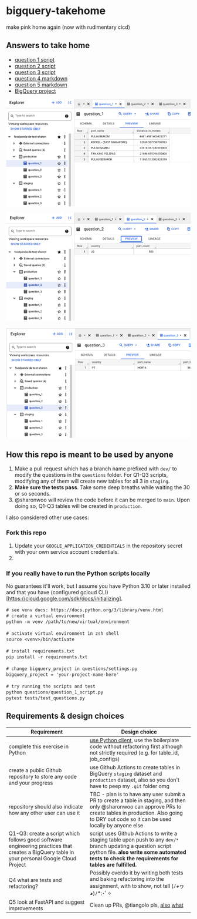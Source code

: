 # bigquery-takehome
make pink home again (now with rudimentary cicd)

## Answers to take home

* [question 1 script](https://github.com/sharonwoo/bigquery-takehome/blob/main/questions/question_1_script.py)
* [question 2 script](https://github.com/sharonwoo/bigquery-takehome/blob/main/questions/question_2_script.py)
* [question 3 script](https://github.com/sharonwoo/bigquery-takehome/blob/main/questions/question_3_script.py)
* [question 4 markdown](https://github.com/sharonwoo/bigquery-takehome/blob/main/questions/question_4.md)
* [question 5 markdown](https://github.com/sharonwoo/bigquery-takehome/blob/main/questions/question_5.md)
* [BigQuery project](https://console.cloud.google.com/bigquery?project=foodpanda-de-test-sharon&ws=!1m4!1m3!3m2!1sfoodpanda-de-test-sharon!2sstaging)


![Q1](/images/Q1.png)

![Q2](/images/Q2.png)

![Q3](/images/Q3.png)

## How this repo is meant to be used by anyone

1. Make a pull request which has a branch name prefixed with `dev/` to modify the questions in the `questions` folder. For Q1-Q3 scripts, modifying any of them will create new tables for all 3 in `staging`.
2. **Make sure the tests pass**. Take some deep breaths while waiting the 30 or so seconds. 
3. @sharonwoo will review the code before it can be merged to `main`. Upon doing so, Q1-Q3 tables will be created in `production`. 

I also considered other use cases: 

### Fork this repo

1. Update your `GOOGLE_APPLICATION_CREDENTIALS` in the repository secret with your own service account credentials.
2. 

### If you really have to run the Python scripts locally

No guarantees it'll work, but I assume you have Python 3.10 or later installed and that you have (configured gcloud CLI)[https://cloud.google.com/sdk/docs/initializing].

```
# see venv docs: https://docs.python.org/3/library/venv.html
# create a virtual environment 
python -m venv /path/to/new/virtual/environment

# activate virtual environment in zsh shell
source <venv>/bin/activate

# install requirements.txt
pip install -r requirements.txt

# change bigquery_project in questions/settings.py
bigquery_project = 'your-project-name-here'

# try running the scripts and test
python questions/question_1_script.py
pytest tests/test_questions.py

```

## Requirements & design choices

| Requirement   | Design choice        |
| ---           | ---                  |
| complete this exercise in Python | [use Python client](https://cloud.google.com/python/docs/reference/bigquery/latest), use the boilerplate code without refactoring first although not strictly required (e.g. for table_id, job_configs) |
| create a public Github repository to store any code and your progress | use Github Actions to create tables in BigQuery `staging` dataset and `production` dataset, also so you don't have to peep my `.git` folder omg |
| repository should also indicate how any other user can use it | TBC - plan is to have any user submit a PR to create a table in staging, and then only @sharonwoo can approve PRs to create tables in production. Also going to DRY out code so it can be used locally by anyone else |
| Q1-Q3: create a script which follows good software engineering practices that creates a BigQuery table in your personal Google Cloud Project | script uses Github Actions to write a staging table upon push to any `dev/*` branch updating a question script python file. **also write some automated tests to check the requirements for tables are fulfilled.** | 
| Q4 what are tests and refactoring? | Possibly overdo it by writing both tests and baking refactoring into the assignment, with  to show, not tell (ﾉ◕ヮ◕)ﾉ*:･ﾟ✧ |
| Q5 look at FastAPI and suggest improvements | Clean up PRs, @tiangolo pls, [also](https://github.com/zhanymkanov/fastapi-best-practices#6-follow-the-rest) [what](https://github.com/tiangolo/fastapi/discussions/9412)|